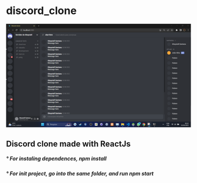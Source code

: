# discord_clone

<div> <img src="https://raw.githubusercontent.com/gheysiell/images/master/discord_clone.png"/> </div>
<div> <h2> Discord clone made with ReactJs </h2> </div>
<div> <h5> ° For instaling dependences, npm install </h5> </div>
<div> <h5> ° For init project, go into the same folder, and run npm start </h5> </div>